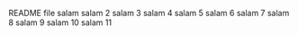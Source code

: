 README file
salam
salam 2
salam 3
salam 4
salam 5
salam 6
salam 7
salam 8
salam 9
salam 10
salam 11
